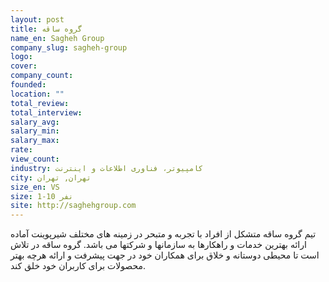 ```yaml
---
layout: post
title: گروه ساقه
name_en: Sagheh Group
company_slug: sagheh-group
logo: 
cover: 
company_count:
founded:
location: ""
total_review: 
total_interview: 
salary_avg: 
salary_min: 
salary_max: 
rate: 
view_count: 
industry: کامپیوتر، فناوری اطلاعات و اینترنت
city: تهران, تهران
size_en: VS
size: 1-10 نفر
site: http://saghehgroup.com
---
```


تیم گروه ساقه متشکل از افراد با تجربه و متبحر در زمینه های مختلف شیرپوینت آماده ارائه بهترین خدمات و راهکارها به سازمانها و شرکتها می باشد. گروه ساقه در تلاش است تا محیطی دوستانه و خلاق برای همکاران خود در جهت پیشرفت و ارائه هرچه بهتر محصولات برای کاربران خود خلق کند.
